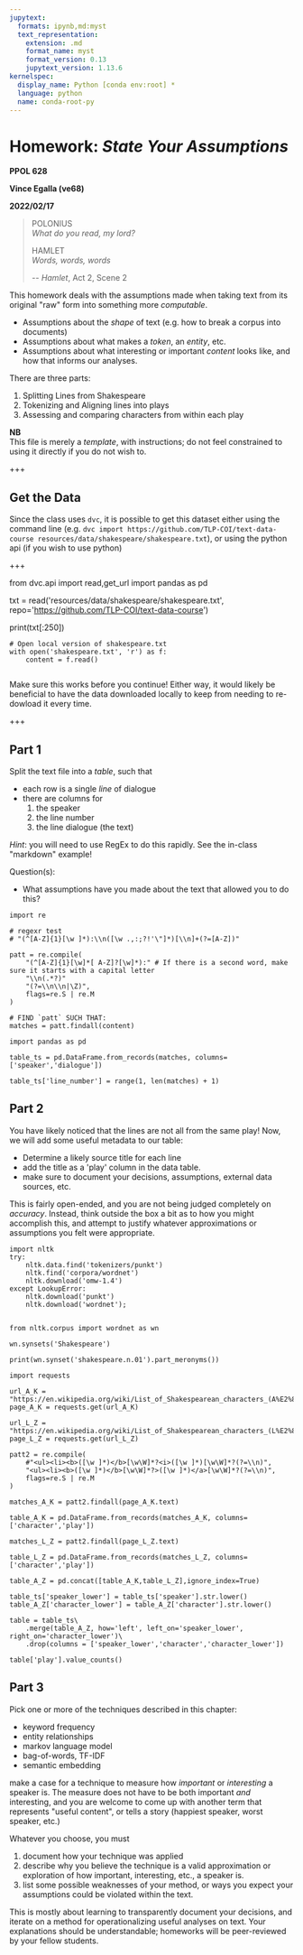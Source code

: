 ```yaml
---
jupytext:
  formats: ipynb,md:myst
  text_representation:
    extension: .md
    format_name: myst
    format_version: 0.13
    jupytext_version: 1.13.6
kernelspec:
  display_name: Python [conda env:root] *
  language: python
  name: conda-root-py
---
```


# Homework: _State Your Assumptions_ 
**PPOL 628**

**Vince Egalla (ve68)**

**2022/02/17**


> POLONIUS\
> _What do you read, my lord?_
> 
> HAMLET\
> _Words, words, words_
> 
>  -- _Hamlet_, Act 2, Scene 2

This homework deals with the assumptions made when taking text from its original "raw" form into something more _computable_.

- Assumptions about the _shape_ of text (e.g. how to break a corpus into documents)
- Assumptions about what makes a _token_, an _entity_, etc. 
- Assumptions about what interesting or important _content_ looks like, and how that informs our analyses.


There are three parts: 
1. Splitting Lines from Shakespeare
2. Tokenizing and Aligning lines into plays
3. Assessing and comparing characters from within each play

**NB**\
This file is merely a _template_, with instructions; do not feel constrained to using it directly if you do not wish to.

+++

## Get the Data

Since the class uses `dvc`, it is possible to get this dataset either using the command line (e.g. `dvc import https://github.com/TLP-COI/text-data-course resources/data/shakespeare/shakespeare.txt`), or using the python api (if you wish to use python)

+++

from dvc.api import read,get_url
import pandas as pd

txt = read('resources/data/shakespeare/shakespeare.txt', 
           repo='https://github.com/TLP-COI/text-data-course')

print(txt[:250])

```{code-cell} ipython3
# Open local version of shakespeare.txt
with open('shakespeare.txt', 'r') as f:
    content = f.read()
    
```

Make sure this works before you continue! 
Either way, it would likely be beneficial to have the data downloaded locally to keep from needing to re-dowload it every time.

+++

## Part 1

Split the text file into a _table_, such that 
- each row is a single _line_ of dialogue
- there are columns for
  1. the speaker
  1. the line number
  1. the line dialogue (the text)

_Hint_: you will need to use RegEx to do this rapidly. See the in-class "markdown" example!

Question(s): 
- What assumptions have you made about the text that allowed you to do this?

```{code-cell} ipython3
import re

# regexr test
# "(^[A-Z]{1}[\w ]*):\\n([\w .,:;?!'\"]*)[\\n]+(?=[A-Z])"

patt = re.compile(
    "(^[A-Z]{1}[\w]*[ A-Z]?[\w]*):" # If there is a second word, make sure it starts with a capital letter
    "\\n(.*?)"
    "(?=\\n\\n|\Z)",
    flags=re.S | re.M
)
```

```{code-cell} ipython3
# FIND `patt` SUCH THAT:  
matches = patt.findall(content)
```

```{code-cell} ipython3
import pandas as pd

table_ts = pd.DataFrame.from_records(matches, columns=['speaker','dialogue'])

table_ts['line_number'] = range(1, len(matches) + 1)
```

## Part 2

You have likely noticed that the lines are not all from the same play!
Now, we will add some useful metadata to our table: 

- Determine a likely source title for each line
- add the title as a 'play' column in the data table. 
- make sure to document your decisions, assumptions, external data sources, etc. 

This is fairly open-ended, and you are not being judged completely on _accuracy_. 
Instead, think outside the box a bit as to how you might accomplish this, and attempt to justify whatever approximations or assumptions you felt were appropriate.

```{code-cell} ipython3
import nltk
try:
    nltk.data.find('tokenizers/punkt')
    nltk.find('corpora/wordnet')
    nltk.download('omw-1.4')
except LookupError:
    nltk.download('punkt')
    nltk.download('wordnet'); 
    

from nltk.corpus import wordnet as wn

wn.synsets('Shakespeare')

print(wn.synset('shakespeare.n.01').part_meronyms())
```

```{code-cell} ipython3
import requests

url_A_K = "https://en.wikipedia.org/wiki/List_of_Shakespearean_characters_(A%E2%80%93K)"
page_A_K = requests.get(url_A_K)

url_L_Z = "https://en.wikipedia.org/wiki/List_of_Shakespearean_characters_(L%E2%80%93Z)"
page_L_Z = requests.get(url_L_Z)
```

```{code-cell} ipython3
patt2 = re.compile(
    #"<ul><li><b>([\w ]*)</b>[\w\W]*?<i>([\w ]*)[\w\W]*?(?=\\n)",
    "<ul><li><b>([\w ]*)</b>[\w\W]*?>([\w ]*)</a>[\w\W]*?(?=\\n)",
    flags=re.S | re.M
)
```

```{code-cell} ipython3
matches_A_K = patt2.findall(page_A_K.text)

table_A_K = pd.DataFrame.from_records(matches_A_K, columns=['character','play'])
```

```{code-cell} ipython3
matches_L_Z = patt2.findall(page_L_Z.text)

table_L_Z = pd.DataFrame.from_records(matches_L_Z, columns=['character','play'])
```

```{code-cell} ipython3
table_A_Z = pd.concat([table_A_K,table_L_Z],ignore_index=True)
```

```{code-cell} ipython3
table_ts['speaker_lower'] = table_ts['speaker'].str.lower()
table_A_Z['character_lower'] = table_A_Z['character'].str.lower()
```

```{code-cell} ipython3
table = table_ts\
    .merge(table_A_Z, how='left', left_on='speaker_lower', right_on='character_lower')\
    .drop(columns = ['speaker_lower','character','character_lower'])
```

```{code-cell} ipython3
table['play'].value_counts()
```

## Part 3

Pick one or more of the techniques described in this chapter: 

- keyword frequency
- entity relationships
- markov language model
- bag-of-words, TF-IDF
- semantic embedding

make a case for a technique to measure how _important_ or _interesting_ a speaker is. 
The measure does not have to be both important _and_ interesting, and you are welcome to come up with another term that represents "useful content", or tells a story (happiest speaker, worst speaker, etc.)

Whatever you choose, you must
1. document how your technique was applied
2. describe why you believe the technique is a valid approximation or exploration of how important, interesting, etc., a speaker is. 
3. list some possible weaknesses of your method, or ways you expect your assumptions could be violated within the text. 

This is mostly about learning to transparently document your decisions, and iterate on a method for operationalizing useful analyses on text. 
Your explanations should be understandable; homeworks will be peer-reviewed by your fellow students.

```{code-cell} ipython3

```
